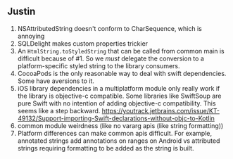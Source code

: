 ## Justin

1. NSAttributedString doesn't conform to CharSequence, which is annoying
2. SQLDelight makes custom properties trickier
3. An `HtmlString.toStyledString` that can be called from common main is difficult because of #1. So we _must_ delegate the conversion to a platform-specific styled string to the library consumers.
4. CocoaPods is the only reasonable way to deal with swift dependencies. Some have aversions to it.
5. iOS library dependencies in a multiplatform module only really work if the library is objective-c compatible. Some libraries like SwiftSoup are pure Swift with no intention of adding objective-c compatibility. This seems like a step backward. https://youtrack.jetbrains.com/issue/KT-49132/Support-importing-Swift-declarations-without-objc-to-Kotlin
6. common module weirdness (like no vararg apis (like string formatting))
7. Platform differences can make common apis difficult. For example, annotated strings add annotations on ranges on Android vs attributed strings requiring formatting to be added as the string is built.

